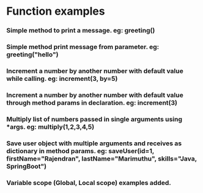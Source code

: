 # Function examples

### Simple method to print a message. eg: greeting()
### Simple method print message from parameter. eg: greeting("hello")
### Increment a number by another number with default value while calling. eg: increment(3, by=5)
### Increment a number by another number with default value through method params in declaration. eg: increment(3)
### Multiply list of numbers passed in single arguments using *args. eg: multiply(1,2,3,4,5)
### Save user object with multiple arguments and receives as dictionary in method params. eg: saveUser(id=1, firstName="Rajendran", lastName="Marimuthu", skills="Java, SpringBoot")
### Variable scope (Global, Local scope) examples added.
